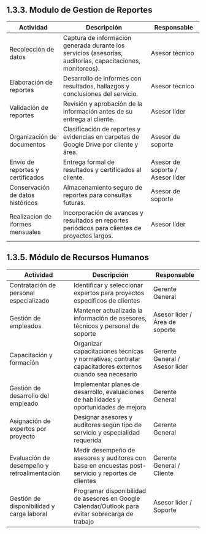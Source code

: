 ## 1.3.3. Modulo de Gestion de Reportes



| **Actividad** | **Descripción** | **Responsable** |
|---------------|-----------------|-----------------|
| Recolección de datos | Captura de información generada durante los servicios (asesorías, auditorías, capacitaciones, monitoreos). | Asesor técnico |
| Elaboración de reportes | Desarrollo de informes con resultados, hallazgos y conclusiones del servicio. | Asesor técnico |
| Validación de reportes | Revisión y aprobación de la información antes de su entrega al cliente. | Asesor líder |
| Organización de documentos | Clasificación de reportes y evidencias en carpetas de Google Drive por cliente y área. | Asesor de soporte |
| Envío de reportes y certificados | Entrega formal de resultados y certificados al cliente. | Asesor de soporte / Asesor líder |
| Conservación de datos históricos | Almacenamiento seguro de reportes para consultas futuras. | Asesor de soporte |
| Realizacion de iformes mensuales| Incorporación de avances y resultados en reportes periódicos para clientes de proyectos largos. | Asesor líder |



## 1.3.5. Módulo de Recursos Humanos
| **Actividad** | **Descripción** | **Responsable** |
|---------------|-----------------|-----------------|
| Contratación de personal especializado | Identificar y seleccionar expertos para proyectos específicos de clientes | Gerente General |
| Gestión de empleados | Mantener actualizada la información de asesores, técnicos y personal de soporte | Asesor líder / Área de soporte |
| Capacitación y formación | Organizar capacitaciones técnicas y normativas; contratar capacitadores externos cuando sea necesario | Gerente General / Asesor líder |
| Gestión de desarrollo del empleado | Implementar planes de desarrollo, evaluaciones de habilidades y oportunidades de mejora | Gerente General |
| Asignación de expertos por proyecto | Designar asesores y auditores según tipo de servicio y especialidad requerida | Gerente General |
| Evaluación de desempeño y retroalimentación | Medir desempeño de asesores y auditores con base en encuestas post-servicio y reportes de clientes | Gerente General / Cliente |
| Gestión de disponibilidad y carga laboral | Programar disponibilidad de asesores en Google Calendar/Outlook para evitar sobrecarga de trabajo | Asesor líder / Soporte |
